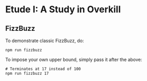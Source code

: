 # Etude I: A Study in Overkill

## FizzBuzz

To demonstrate classic FizzBuzz, do:

```
npm run fizzbuzz
```

To impose your own upper bound, simply pass it after the above:

```
# Terminates at 17 instead of 100
npm run fizzbuzz 17
```
